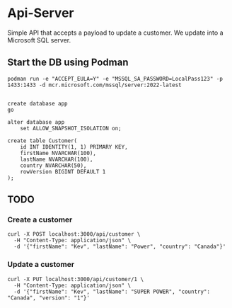 # Api-Server

Simple API that accepts a payload to update a customer. We update into a Microsoft SQL server.

## Start the DB using Podman

```shell
podman run -e "ACCEPT_EULA=Y" -e "MSSQL_SA_PASSWORD=LocalPass123" -p 1433:1433 -d mcr.microsoft.com/mssql/server:2022-latest
```

```tsql

create database app
go

alter database app
    set ALLOW_SNAPSHOT_ISOLATION on;

create table Customer(
    id INT IDENTITY(1, 1) PRIMARY KEY,
    firstName NVARCHAR(100),
    lastName NVARCHAR(100),
    country NVARCHAR(50),
    rowVersion BIGINT DEFAULT 1
);
```

## TODO

### Create a customer

```shell
curl -X POST localhost:3000/api/customer \
  -H "Content-Type: application/json" \
  -d '{"firstName": "Kev", "lastName": "Power", "country": "Canada"}'
```

### Update a customer

```shell
curl -X PUT localhost:3000/api/customer/1 \
  -H "Content-Type: application/json" \
  -d '{"firstName": "Kev", "lastName": "SUPER POWER", "country": "Canada", "version": "1"}'
```
